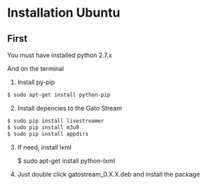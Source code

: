 Installation Ubuntu
===================

First
-----

You must have installed python 2.7.x

And on the terminal

1. Install py-pip

```sh
$ sudo apt-get install python-pip
```

2. Install depencies to the Gato Stream

```sh
$ sudo pip install livestreamer
$ sudo pip install m3u8
$ sudo pip install appdirs
```

3. If need, install lxml

    $ sudo apt-get install python-lxml
	
4. Just double click gatostream_0.X.X.deb and install the package